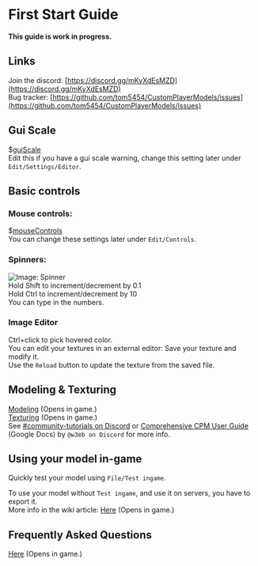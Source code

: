 
<a name="first-start-guide"/>

# First Start Guide
**This guide is work in progress.**


<a name="links"/>

## Links
Join the discord: [https://discord.gg/mKyXdEsMZD](https://discord.gg/mKyXdEsMZD)  
Bug tracker: [https://github.com/tom5454/CustomPlayerModels/issues](https://github.com/tom5454/CustomPlayerModels/issues)


<a name="gui-scale"/>

## Gui Scale
$[guiScale]()  
Edit this if you have a gui scale warning, change this setting later under `Edit/Settings/Editor`.  


<a name="basic-controls"/>

## Basic controls

<a name="mouse-controls"/>

### Mouse controls:
$[mouseControls]()  
You can change these settings later under `Edit/Controls`.  


<a name="spinners"/>

### Spinners:
![Image: Spinner](https://github.com/tom5454/CustomPlayerModels/wiki/images/spinner.png)  
Hold Shift to increment/decrement by 0.1  
Hold Ctrl to increment/decrement by 10  
You can type in the numbers.  


<a name="image-editor"/>

### Image Editor
Ctrl+click to pick hovered color.  
You can edit your textures in an external editor: Save your texture and modify it.  
Use the `Reload` button to update the texture from the saved file.  


<a name="modeling--texturing"/>

## Modeling & Texturing
[Modeling](https://github.com/tom5454/CustomPlayerModels/wiki/Modelling) (Opens in game.)  
[Texturing](https://github.com/tom5454/CustomPlayerModels/wiki/Texturing) (Opens in game.)  
See [#community-tutorials on Discord](https://discord.com/channels/811508670205788211/844561618281168968) or [Comprehensive CPM User Guide](https://docs.google.com/presentation/d/117GBWxtyNT6L3a69cENXz1Gjx-MplB1UC9l_uISn6oQ/edit?usp=sharing) (Google Docs) by `@w3eb on Discord` for more info.  


<a name="using-your-model-in-game"/>

## Using your model in-game
Quickly test your model using `File/Test ingame`.  

To use your model without `Test ingame`, and use it on servers, you have to export it.  
More info in the wiki article: [Here](https://github.com/tom5454/CustomPlayerModels/wiki/Exporting) (Opens in game.)


<a name="frequently-asked-questions"/>

## Frequently Asked Questions
[Here](https://github.com/tom5454/CustomPlayerModels/wiki/FAQ) (Opens in game.)
